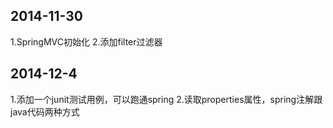 ## 2014-11-30

1.SpringMVC初始化
2.添加filter过滤器

## 2014-12-4

1.添加一个junit测试用例，可以跑通spring
2.读取properties属性，spring注解跟java代码两种方式